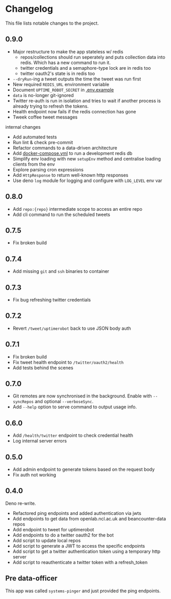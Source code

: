 # Changelog

This file lists notable changes to the project.

## 0.9.0

- Major restructure to make the app stateless w/ redis
  - repos/collections should run seperately and puts collection data into redis.
    Which has a new command to run it.
  - twitter credentials and a semaphore-type lock are in redis too
  - twitter oauth2's state is in redis too
- `--dryRun`-ing a tweet outputs the time the tweet was run first
- New required `REDIS_URL` environment variable
- Document `UPTIME_ROBOT_SECRET` in [.env.example](/.env.example)
- `data` is no-longer git-ignored
- Twitter re-auth is run in isolation and tries to wait if another process is
  already trying to refresh the tokens.
- Health endpoint now fails if the redis connection has gone
- Tweek coffee tweet messages

internal changes

- Add automated tests
- Run lint & check pre-commit
- Refactor commands to a data-driven architecture
- Add [docker-compose.yml](/docker-compose.yml) to run a development redis db
- Simplify env loading with new `setupEnv` method and centralise loading clients
  from the env
- Explore parsing cron expressions
- Add `HttpResponse` to return well-known http responses
- Use deno `log` module for logging and configure with `LOG_LEVEL` env var

## 0.8.0

- Add `repo:{repo}` intermediate scope to access an entire repo
- Add cli command to run the scheduled tweets

## 0.7.5

- Fix broken build

## 0.7.4

- Add missing `git` and `ssh` binaries to container

## 0.7.3

- Fix bug refreshing twitter credentials

## 0.7.2

- Revert `/tweet/uptimerobot` back to use JSON body auth

## 0.7.1

- Fix broken build
- Fix tweet health endpoint to `/twitter/oauth2/health`
- Add tests behind the scenes

## 0.7.0

- Git remotes are now synchronised in the background. Enable with `--syncRepos`
  and optional `--verboseSync`.
- Add `--help` option to serve command to output usage info.

## 0.6.0

- Add `/health/twitter` endpoint to check credential health
- Log internal server errors

## 0.5.0

- Add admin endpoint to generate tokens based on the request body
- Fix auth not working

## 0.4.0

Deno re-write.

- Refactored ping endpoints and added authentication via jwts
- Add endpoints to get data from openlab.ncl.ac.uk and beancounter-data repos
- Add endpoint to tweet for uptimerobot
- Add endpoints to do a twitter oauth2 for the bot
- Add script to update local repos
- Add script to generate a JWT to access the specific endpoints
- Add script to get a twitter authentication token using a temporary http server
- Add script to reauthenticate a twitter token with a refresh_token

## Pre data-officer

This app was called `systems-pinger` and just provided the ping endpoints.

